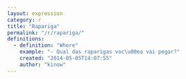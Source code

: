 ```yaml
---
layout: expression
category: r
title: "Rapariga"
permalink: "/r/rapariga/"
definitions:
  - definition: "Whore"
    example: "- Qual das raparigas voc\u00ea vai pegar?"
    created: "2014-05-05T14:07:55"
    author: "kinow"
---
```

